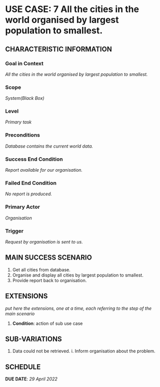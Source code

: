 # USE CASE: 7 All the cities in the world organised by largest population to smallest.

## CHARACTERISTIC INFORMATION

### Goal in Context

*All the cities in the world organised by largest population to smallest.*

### Scope

*System(Black Box)*

### Level

*Primary task*

### Preconditions

*Database contains the current world data.*

### Success End Condition

*Report available for our organisation.*

### Failed End Condition

*No report is produced.*

### Primary Actor

*Organisation*

### Trigger

*Request by organisation is sent to us.*

## MAIN SUCCESS SCENARIO

1. Get all cities from database.
2. Organise and display all cities by largest population to smallest.
3. Provide report back to organisation.

## EXTENSIONS

*put here the extensions, one at a time, each referring to the step of the main scenario*

1. **Condition**: action of sub use case

## SUB-VARIATIONS

1. Data could not be retrieved.
   i. Inform organisation about the problem.

## SCHEDULE

**DUE DATE**: *29 April 2022*